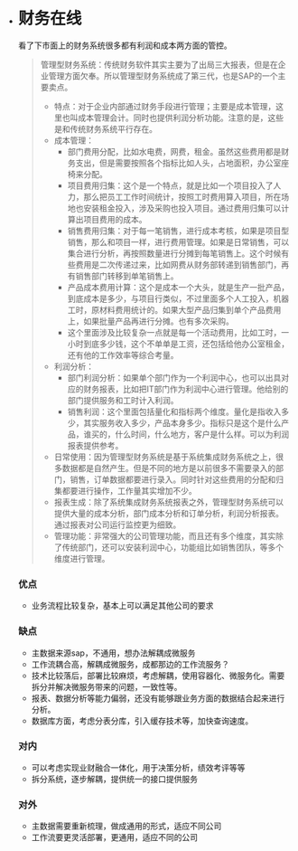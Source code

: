 - # 财务在线

  看了下市面上的财务系统很多都有利润和成本两方面的管控。

  > 管理型财务系统：传统财务软件其实主要为了出局三大报表，但是在企业管理方面欠奉。所以管理型财务系统成了第三代，也是SAP的一个主要卖点。
  >
  > - 特点：对于企业内部通过财务手段进行管理；主要是成本管理，这里也叫成本管理会计。同时也提供利润分析功能。注意的是，这些是和传统财务系统平行存在。
  > - 成本管理：
  >   - 部门费用分配，比如水电费，网费，租金。虽然这些费用都是财务支出，但是需要按照各个指标比如人头，占地面积，办公室座椅来分配。
  >   - 项目费用归集：这个是一个特点，就是比如一个项目投入了人力，那么把员工工作时间统计，按照工时费用算入项目，所在场地也安装租金投入，涉及采购也投入项目。通过费用归集可以计算出项目费用的成本。
  >   - 销售费用归集：对于每一笔销售，进行成本考核，如果是项目型销售，那么和项目一样，进行费用管理。如果是日常销售，可以集合进行分析，再按照数量进行分摊到每笔销售上。这个时候有些费用是二次传递过来，比如网费从财务部转递到销售部门，再有销售部门转移到单笔销售上。
  >   - 产品成本费用计算：这个是成本一个大头，就是生产一批产品，到底成本是多少，与项目行类似，不过里面多个人工投入，机器工时，原材料费用统计的。如果大型产品归集到单个产品费用上，如果批量产品再进行分摊。也有多次采购。
  >   - 这个里面涉及比较复杂一点就是每一个活动费用，比如工时，一小时到底多少钱，这个不单单是工资，还包括给他办公室租金，还有他的工作效率等综合考量。
  > - 利润分析：
  >   - 部门利润分析：如果单个部门作为一个利润中心，也可以出具对应的财务报表，比如把IT部门作为利润中心进行管理。他给别的部门提供服务和工时计入利润。
  >   - 销售利润：这个里面包括量化和指标两个维度。量化是指收入多少，其实服务收入多少，产品本身多少。指标只是这个是什么产品，谁买的，什么时间，什么地方，客户是什么样。可以为利润报表提供参考。
  > - 日常使用：因为管理型财务系统是基于系统集成财务系统之上，很多数据都是自然产生。但是不同的地方是以前很多不需要录入的部门，销售，订单数据都要进行录入。同时针对这些费用的分配和归集都要进行操作，工作量其实增加不少。
  > - 报表生成：除了系统集成财务系统报表之外，管理型财务系统可以提供大量的成本分析，部门成本分析和订单分析，利润分析报表。通过报表对公司运行监控更为细致。
  > - 管理功能：非常强大的公司管理功能，而且还有多个维度，其实除了传统部门，还可以安装利润中心，功能组比如销售团队，等多个维度进行管理。

  ### 优点

  - 业务流程比较复杂，基本上可以满足其他公司的要求

  ### 缺点

  - 主数据来源sap，不通用，想办法解耦成微服务
  - 工作流耦合高，解耦成微服务，成都那边的工作流服务？
  - 技术比较落后，部署比较麻烦，考虑解耦，使用容器化、微服务化。需要拆分并解决微服务带来的问题，一致性等。
  - 报表、数据分析等能力偏弱，还没有能够跟业务方面的数据结合起来进行分析。
  - 数据库方面，考虑分表分库，引入缓存技术等，加快查询速度。

  ### 对内

  - 可以考虑实现业财融合一体化，用于决策分析，绩效考评等等
  - 拆分系统，逐步解耦，提供统一的接口提供服务

  ### 对外

  - 主数据需要重新梳理，做成通用的形式，适应不同公司
  - 工作流要更灵活部署，更通用，适应不同的公司